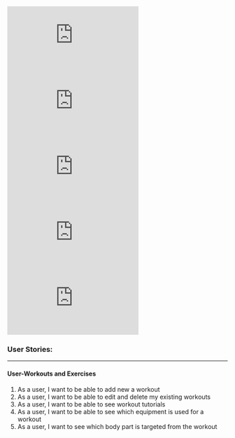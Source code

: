 ![User Stories](https://github.com/rlitoncs/ActiVi/blob/main/planning/1.%20user-stories/user-stories.md) ![ERD](https://github.com/rlitoncs/ActiVi/blob/main/planning/2.%20erd/erd.md) 
![Routes](https://github.com/rlitoncs/ActiVi/blob/main/planning/3.%20routes/routes.md) ![MVP/MVD](https://github.com/rlitoncs/ActiVi/blob/main/planning/4.%20mvp-mvd/mvp-mvd.md) ![Wireframes](https://github.com/rlitoncs/ActiVi/blob/main/planning/5.%20wireframes/wireframes.md)
### User Stories:
----
#### User-Workouts and Exercises  

1. As a user, I want to be able to add new a workout
2. As a user, I want to be able to edit and delete my existing workouts
3. As a user, I want to be able to see workout tutorials
4. As a user, I want to be able to see which equipment is used for a workout
5. As a user, I want to see which body part is targeted from the workout


